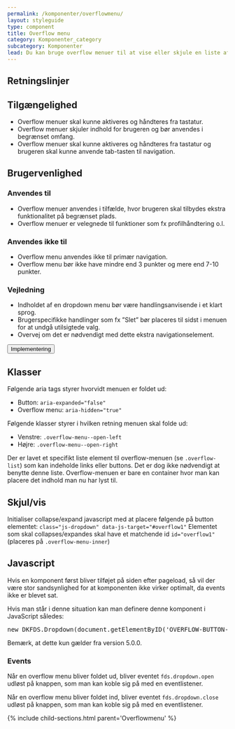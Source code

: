 ```yaml
---
permalink: /komponenter/overflowmenu/
layout: styleguide
type: component
title: Overflow menu
category: Komponenter_category
subcategory: Komponenter
lead: Du kan bruge overflow menuer til at vise eller skjule en liste af links eller knapper. Når brugeren klikker på menulinjen, folder listen sig ud. 
---
```

<h2 class="h3">Retningslinjer</h2>
<section>
  <h2 class="h4">Tilgængelighed</h2>
  <ul>
      <li>Overflow menuer skal kunne aktiveres og håndteres fra tastatur.</li>
      <li>Overflow menuer skjuler indhold for brugeren og bør anvendes i begrænset omfang. </li>
      <li>Overflow menuer skal kunne aktiveres og håndteres fra tastatur og brugeren skal kunne anvende tab-tasten til navigation. </li>
  </ul>
</section>
<section>
  <h2 class="h4">Brugervenlighed</h2>
  <h3 class="h5">Anvendes til</h3>
  <ul>
      <li>Overflow menuer anvendes i tilfælde, hvor brugeren skal tilbydes ekstra funktionalitet på begrænset plads.</li>
      <li>Overflow menuer er velegnede til funktioner som fx profilhåndtering o.l.</li>
  </ul>
  <h3 class="h5">Anvendes ikke til</h3>
  <ul>
      <li>Overflow menu anvendes ikke til primær navigation.</li>
      <li>Overflow menu bør ikke have mindre end 3 punkter og mere end 7-10 punkter.</li>
  </ul>
  <h3 class="h5">Vejledning</h3>                
  <ul>
      <li>Indholdet af en dropdown menu bør være handlingsanvisende i et klart sprog.</li>
      <li>Brugerspecifikke handlinger som fx ”Slet” bør placeres til sidst i menuen for at undgå utilsigtede valg.</li>
      <li>Overvej om det er nødvendigt med dette ekstra navigationselement.</li>
  </ul>
</section>

<div class="accordion accordion-bordered mt-7">
  <button class="button-unstyled accordion-button" aria-expanded="false" aria-controls="overflow-docs">
    Implementering
  </button>
  <div id="overflow-docs" aria-hidden="true" class="accordion-content">
    <section>
        <h2 class="h4">Klasser</h2>
        <p>Følgende aria tags styrer hvorvidt menuen er foldet ud:</p>
        <ul>
          <li>Button: <code>aria-expanded="false"</code></li>
          <li>Overflow menu: <code>aria-hidden="true"</code></li>
        </ul>
        <p>Følgende klasser styrer i hvilken retning menuen skal folde ud:</p>
        <ul>
          <li>Venstre: <code>.overflow-menu--open-left</code></li>
          <li>Højre: <code>.overflow-menu--open-right</code></li>
        </ul>
        <p>Der er lavet et specifikt liste element til overflow-menuen (se <code>.overflow-list</code>) som kan indeholde links eller buttons. Det er dog ikke nødvendigt at benytte denne liste. Overflow-menuen er bare en container hvor man kan placere det indhold man nu har lyst til.</p>
        <h2 class="h4">Skjul/vis</h2>
        <p>Initialiser collapse/expand javascript med at placere følgende på button elementet: <code>class="js-dropdown" data-js-target="#overflow1"</code>
        Elementet som skal collapses/expandes skal have et matchende id <code>id="overflow1"</code> (placeres på <code>.overflow-menu-inner</code>)</p>
        <h2 class="h4">Javascript</h2>
        <p>Hvis en komponent først bliver tilføjet på siden efter pageload, så vil der være stor sandsynlighed for at komponenten ikke virker optimalt, da events ikke er blevet sat.</p>
        <p>Hvis man står i denne situation kan man definere denne komponent i JavaScript således:</p>
        <pre>new DKFDS.Dropdown(document.getElementByID('OVERFLOW-BUTTON-ID'));</pre>
        <p>Bemærk, at dette kun gælder fra version 5.0.0.</p>
        <h3 class="h5">Events</h3>
        <p>Når en overflow menu bliver foldet ud, bliver eventet <code>fds.dropdown.open</code> udløst på knappen, som man kan koble sig på med en eventlistener.</p>
        <p>Når en overflow menu bliver foldet ind, bliver eventet <code>fds.dropdown.close</code> udløst på knappen, som man kan koble sig på med en eventlistener.</p>
    </section>
  </div>
</div>

{% include child-sections.html parent='Overflowmenu' %}
